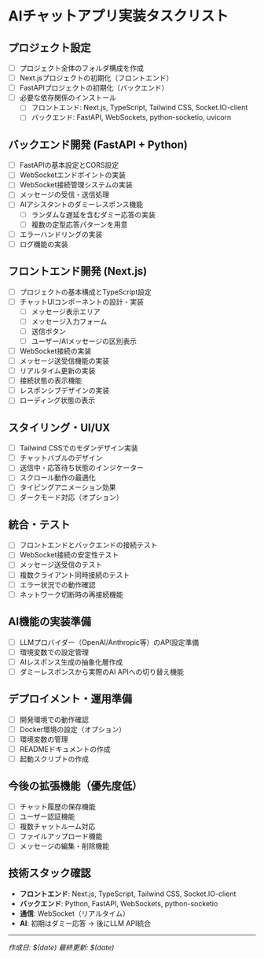 # AIチャットアプリ実装タスクリスト

## プロジェクト設定
- [ ] プロジェクト全体のフォルダ構成を作成
- [ ] Next.jsプロジェクトの初期化（フロントエンド）
- [ ] FastAPIプロジェクトの初期化（バックエンド）
- [ ] 必要な依存関係のインストール
  - [ ] フロントエンド: Next.js, TypeScript, Tailwind CSS, Socket.IO-client
  - [ ] バックエンド: FastAPI, WebSockets, python-socketio, uvicorn

## バックエンド開発 (FastAPI + Python)
- [ ] FastAPIの基本設定とCORS設定
- [ ] WebSocketエンドポイントの実装
- [ ] WebSocket接続管理システムの実装
- [ ] メッセージの受信・送信処理
- [ ] AIアシスタントのダミーレスポンス機能
  - [ ] ランダムな遅延を含むダミー応答の実装
  - [ ] 複数の定型応答パターンを用意
- [ ] エラーハンドリングの実装
- [ ] ログ機能の実装

## フロントエンド開発 (Next.js)
- [ ] プロジェクトの基本構成とTypeScript設定
- [ ] チャットUIコンポーネントの設計・実装
  - [ ] メッセージ表示エリア
  - [ ] メッセージ入力フォーム
  - [ ] 送信ボタン
  - [ ] ユーザー/AIメッセージの区別表示
- [ ] WebSocket接続の実装
- [ ] メッセージ送受信機能の実装
- [ ] リアルタイム更新の実装
- [ ] 接続状態の表示機能
- [ ] レスポンシブデザインの実装
- [ ] ローディング状態の表示

## スタイリング・UI/UX
- [ ] Tailwind CSSでのモダンデザイン実装
- [ ] チャットバブルのデザイン
- [ ] 送信中・応答待ち状態のインジケーター
- [ ] スクロール動作の最適化
- [ ] タイピングアニメーション効果
- [ ] ダークモード対応（オプション）

## 統合・テスト
- [ ] フロントエンドとバックエンドの接続テスト
- [ ] WebSocket接続の安定性テスト
- [ ] メッセージ送受信のテスト
- [ ] 複数クライアント同時接続のテスト
- [ ] エラー状況での動作確認
- [ ] ネットワーク切断時の再接続機能

## AI機能の実装準備
- [ ] LLMプロバイダー（OpenAI/Anthropic等）のAPI設定準備
- [ ] 環境変数での設定管理
- [ ] AIレスポンス生成の抽象化層作成
- [ ] ダミーレスポンスから実際のAI APIへの切り替え機能

## デプロイメント・運用準備
- [ ] 開発環境での動作確認
- [ ] Docker環境の設定（オプション）
- [ ] 環境変数の管理
- [ ] READMEドキュメントの作成
- [ ] 起動スクリプトの作成

## 今後の拡張機能（優先度低）
- [ ] チャット履歴の保存機能
- [ ] ユーザー認証機能
- [ ] 複数チャットルーム対応
- [ ] ファイルアップロード機能
- [ ] メッセージの編集・削除機能

## 技術スタック確認
- **フロントエンド**: Next.js, TypeScript, Tailwind CSS, Socket.IO-client
- **バックエンド**: Python, FastAPI, WebSockets, python-socketio
- **通信**: WebSocket（リアルタイム）
- **AI**: 初期はダミー応答 → 後にLLM API統合

---
*作成日: $(date)*
*最終更新: $(date)*
